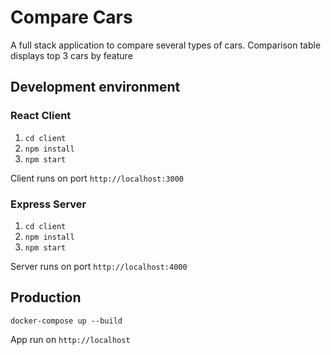 # Compare Cars

A full stack application to compare several types of cars. Comparison table displays top 3 cars by feature

## Development environment

### React Client

1. `cd client`
2. `npm install`
3. `npm start`

Client runs on port `http://localhost:3000`

### Express Server

1. `cd client`
2. `npm install`
3. `npm start`

Server runs on port `http://localhost:4000`

## Production

`docker-compose up --build`

App run on `http://localhost`
